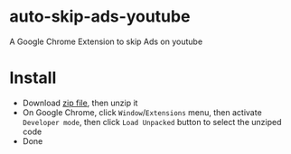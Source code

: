# auto-skip-ads-youtube
A Google Chrome Extension to skip Ads on youtube 

# Install
- Download [zip file](https://github.com/nhnghia/auto-skip-ads-youtube/archive/refs/heads/main.zip), then unzip it
- On Google Chrome, click `Window`/`Extensions` menu, then activate `Developer mode`, then click `Load Unpacked` button to select the unziped code
- Done
